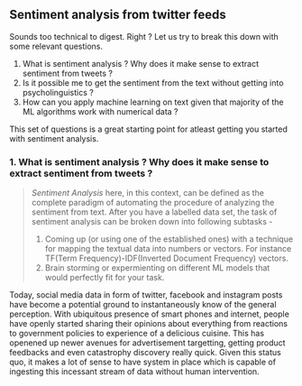 ## Sentiment analysis from twitter feeds

Sounds too technical to digest. Right ? Let us try to break this down with some relevant questions.
1. What is sentiment analysis ? Why does it make sense to extract sentiment from tweets ?
2. Is it possible me to get the sentiment from the text without getting into psycholinguistics ?
3. How can you apply machine learning on text given that majority of the ML algorithms work with numerical data ?

This set of questions is a great starting point for atleast getting you started with sentiment analysis.

###  1. What is sentiment analysis ? Why does it make sense to extract sentiment from tweets ?
> *Sentiment Analysis* here, in this context, can be defined as the complete paradigm of automating the procedure of analyzing the sentiment from text. After you have a labelled data set, the task of sentiment analysis can be broken down into following subtasks -
> 1. Coming up (or using one of the established ones) with a  technique for mapping the textual data into numbers or vectors. For instance TF(Term Frequency)-IDF(Inverted Document Frequency) vectors.
> 2. Brain storming or expermienting on different ML models that would perfectly fit for your task.

Today, social media data in form of twitter, facebook and instagram posts have become a potential ground to instantaneously know of the general perception. With ubiquitous presence of smart phones and internet, people have openly started sharing their opinions about everything from reactions to government policies to experience of a delicious cuisine. This has openened up newer avenues for advertisement targetting, getting product feedbacks and even catastrophy discovery really quick. Given this status quo, it makes a lot of sense to have system in place which is capable of ingesting this incessant stream of data without human intervention.
